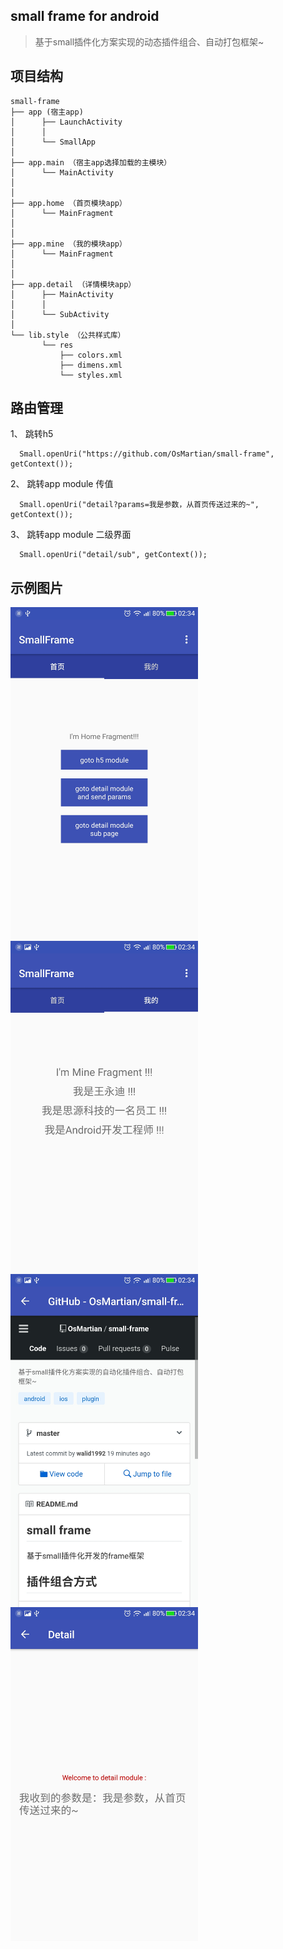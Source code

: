 ## small frame for android

> 基于small插件化方案实现的动态插件组合、自动打包框架~ 

## 项目结构

```
small-frame
├── app (宿主app)
│      ├── LaunchActivity  
│      │  
│      └── SmallApp
│
├── app.main （宿主app选择加载的主模块）
│      └── MainActivity
│
│
├── app.home （首页模块app）
│      └── MainFragment
│
│
├── app.mine （我的模块app）
│      └── MainFragment
│      
│          
├── app.detail （详情模块app）
│      ├── MainActivity
│      │   
│      └── SubActivity
│           
└── lib.style （公共样式库）
       └── res
           ├── colors.xml
           ├── dimens.xml
           └── styles.xml
```

## 路由管理

1、 跳转h5

```
  Small.openUri("https://github.com/OsMartian/small-frame", getContext());
```

2、 跳转app module 传值

```
  Small.openUri("detail?params=我是参数，从首页传送过来的~", getContext());
```

3、 跳转app module 二级界面

```
  Small.openUri("detail/sub", getContext());
```

## 示例图片

<img src="./screenshot/Screenshot_20170310-023438.jpg" width = "300" align=center />
<img src="./screenshot/Screenshot_20170310-023440.jpg" width = "300" align=center />
<img src="./screenshot/Screenshot_20170310-023445.jpg" width = "300" align=center />
<img src="./screenshot/Screenshot_20170310-023450.jpg" width = "300" align=center />
